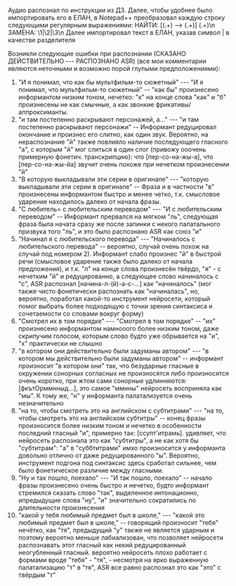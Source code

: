 Аудио распознал по инструкции из ДЗ. Далее, чтобы удобнее было импортировать его в ЕЛАН, в Notepad++ преобразовал каждую строку следующими регулярным выражениями:
НАЙТИ: \[(.+) --> (.+)\]  (.+)\n
ЗАМЕНА: \1|\2|\3\n
Далее импортировал текст в ЕЛАН, указав символ | в качестве разделителя

Возникли следующие ошибки при распознании (СКАЗАНО ДЕЙСТВИТЕЛЬНО --- РАСПОЗНАНО ASR) (все мои комментарии являются неточными и возможно порой глупыми предположениями):
1) "И я понимал, что как бы мультфильм-то сюжетный" --- "И я понимал, что мультфильм-то сюжетный" 
-- "как бы" произнесено информантом низким тоном, нечетко: "к" на конце слова "как" и "б" произнесены не как смычные, а как звонкие фрикативы/аппроксиманты.
2) "и там постепенно раскрывают персонажей, а..." --- "и там постепенно раскрывают персонажи" 
-- Информант редуцировал окончание и произнес его слитно, как один звук. Вероятно, на нераспознание "й" также повлияло наличие последующего гласного "а", с которым "й" мог слиться в один слог (привожу ооочень примерную фонетич. транскрипцию): что [пер-со-на-жы-а], что [пер-со-на-жы-йа] звучит очень похоже при нечетком произнесении "й"
3) "В которую выкладывали эти серии в оригинале" --- "которую выкладывали эти серии в оригинале"
-- Фраза и в частности "в" произнесены информантом быстро и менее четко, т.к. смысловое ударение находилось далеко от начала фразы.
4) "С любитель=  с любительским переводом" --- "И с любительским переводом"
-- Информант прервался на мягком "ль", следующая фраза была начата сразу же после запинки с некого палатального призвука того "ль", и это было распознано ASR как союз "и"
5) "Начинал я с любительского перевода" --- "Начиналось с любительского перевода"
-- вероятно, случай очень похож на случай под номером 2). Информант слабо произнес "й" в быстрой речи (смысловое ударение также было далеко от начала предложения), и т.к. "л" на конце слова произнесён твёрдо, "я" - с нечетким "й" и редуцированно, а следующее слово начиналось с "с", ASR распознал [начина-л-(й)-а-с-...] как "начиналось" (мог также чисто фонетически распознать как "начиналась", но, вероятно, поработал какой-то инструмент нейросети, который помог выбрать более подходящую с точки зрения синтаксиса и сочетаемости со словами вокруг форму)
6) "Смотрел их в том порядке" --- "Смотрел в том порядке"
-- "их" произнесено информантом намнооого более низким тоном, даже скрипучим голосом, которым слово будто уже обрывается на "и", "х" практически не слышно
7) "в котором они действительно были задуманы автором" --- "в котором мы действительно были задуманы автором"
-- информант произносит "в котором они" так, что безударные гласные в окружении сонорных согласных не произносятся либо произносятся очень коротко, при жтом сами сонорные удлинняются: [фкътОрммнныд...], это самое "ммнны" нейросеть восприняла как "мы". К тому же, "н" у информанта палатализуется очень незначительно
8) "на то, чтобы смотреть это на английском с субтитрами" --- "на то, чтобы смотреть это на английском субтитры"
-- конец фразы произносится более низким тоном и нечетко в особенности последний гласный "и", примерно так: [ссупт'итрамь]. удивляет, что нейросеть распознала это как "субтитры", а не как хотя бы "субтитрам": "а" в "суббтитрами" имхо произносится у информанта довольно отлично от даже редуцированного "ы". Вероятно, инструмент подгона под синтаксис здесь сработал сильнее, чем было фонетическое различие между гласными.
9) "Ну и так пошло, поехало" --- "И так пошло, поехало"
-- начало фразы произнесено очень быстро и нечетко, будто информант стремился сказать слово "так", выделенное интонационно, ипредыдущие слова "ну", "и" значительно сократились по длительности произнесения
10) "какой у тебя любимый предмет был в школе," --- "какой это любимый предмет был в школе,"
-- говорящий произносит "тебя" нечётко, как "тя", предыдущий "у" также не является ударным и поэтому вероятно меньше лабиализован, что позволяет нейросети распознавать этот гласный как некий редуцированный неогубленный гласный. вероятно нейросеть плохо работает с формами вроде "тебя" - "тя", - несмотря на ярко выраженную палатализацию "т" в "тя", ASR все равно распознал это как "это" с твёрдым "т"
